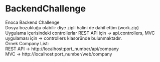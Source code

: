 # BackendChallenge
 Enoca Backend Challenge <br />
 Dosya bozukluğu olabilir diye zipli halini de dahil ettim (work.zip) <br />
 Uygulama içerisindeki controllerlar REST API için -> api.controllers, MVC uygulaması için -> controllers klasoründe bulunmaktadır. <br />
 Örnek Company List: <br />
   REST API -> http://localhost:port_number/api/company <br />
   MVC -> http://localhost:port_number/web/company <br />
 

